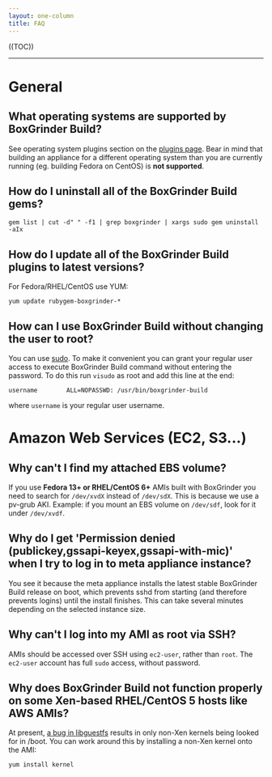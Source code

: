 ```yaml
---
layout: one-column
title: FAQ
---
```


((TOC))

***

# General

## What operating systems are supported by BoxGrinder Build?

See operating system plugins section on the [plugins page](/tutorials/boxgrinder-build-plugins). Bear in mind that building an appliance for a different operating system than you are currently running (eg. building Fedora on CentOS) is **not supported**.

## How do I uninstall all of the BoxGrinder Build gems?

    gem list | cut -d" " -f1 | grep boxgrinder | xargs sudo gem uninstall -aIx

## How do I update all of the BoxGrinder Build plugins to latest versions?

For Fedora/RHEL/CentOS use YUM:

    yum update rubygem-boxgrinder-*

## How can I use BoxGrinder Build without changing the user to root?

You can use [sudo](http://www.sudo.ws/sudo/sudo.man.html). To make it convenient you can grant your regular user access to execute BoxGrinder Build command without entering the password. To do this run `visudo` as root and add this line at the end:

    username        ALL=NOPASSWD: /usr/bin/boxgrinder-build

where `username` is your regular user username.

# Amazon Web Services (EC2, S3...)

## Why can't I find my attached EBS volume?

If you use **Fedora 13+ or RHEL/CentOS 6+** AMIs built with BoxGrinder you need to search for `/dev/xvdX` instead of `/dev/sdX`. This is because we use a pv-grub AKI. Example: if you mount an EBS volume on `/dev/sdf`, look for it under `/dev/xvdf`.

## Why do I get 'Permission denied (publickey,gssapi-keyex,gssapi-with-mic)' when I try to log in to meta appliance instance?

You see it because the meta appliance installs the latest stable BoxGrinder Build release on boot, which prevents sshd from starting (and therefore prevents logins) until the install finishes. This can take several minutes depending on the selected instance size.

## Why can't I log into my AMI as root via SSH?

AMIs should be accessed over SSH using `ec2-user`, rather than `root`.  The `ec2-user` account has full `sudo` access, without password.

## Why does BoxGrinder Build not function properly on some Xen-based RHEL/CentOS 5 hosts like AWS AMIs?

At present, [a bug in libguestfs](https://bugzilla.redhat.com/show_bug.cgi?id=539746#c9) results in only non-Xen kernels being looked for in /boot. You can work around this by installing a non-Xen kernel onto the AMI:

    yum install kernel
